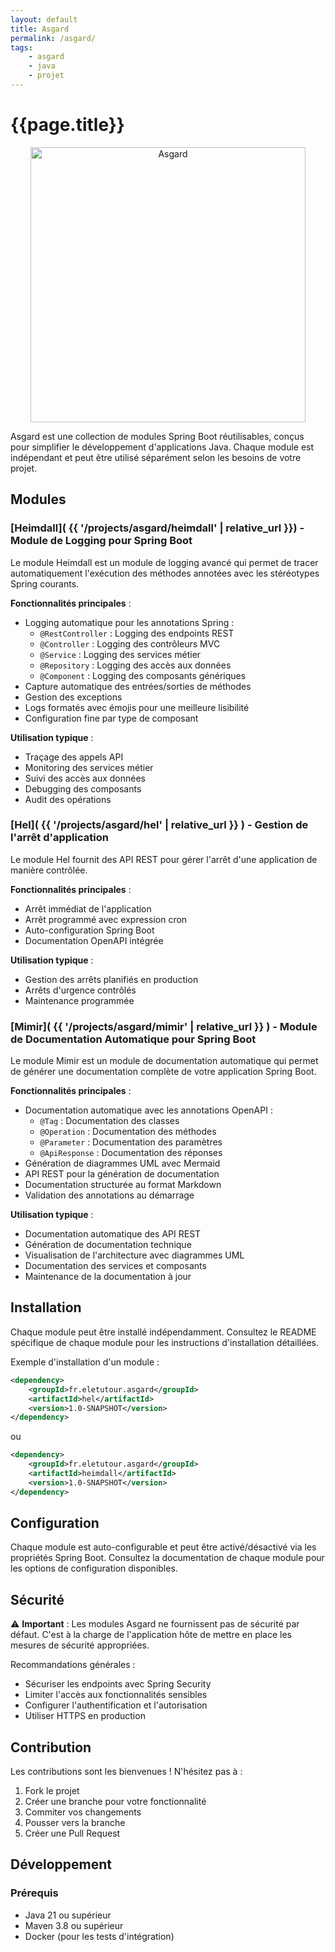 ```yaml
---
layout: default
title: Asgard
permalink: /asgard/
tags:
    - asgard
    - java
    - projet
---
```

# {{page.title}}

<div align="center">
  <img class="portrait" width="440" src="{{ '/assets/asgard/img/asgard.png' | relative_url }}" alt="Asgard" />
</div>

Asgard est une collection de modules Spring Boot réutilisables, conçus pour simplifier le développement d'applications Java. Chaque module est indépendant et peut être utilisé séparément selon les besoins de votre projet.

## Modules

### [Heimdall]( {{ '/projects/asgard/heimdall' | relative_url }}) - Module de Logging pour Spring Boot

Le module Heimdall est un module de logging avancé qui permet de tracer automatiquement l'exécution des méthodes annotées avec les stéréotypes Spring courants.

**Fonctionnalités principales** :
- Logging automatique pour les annotations Spring :
  - `@RestController` : Logging des endpoints REST
  - `@Controller` : Logging des contrôleurs MVC
  - `@Service` : Logging des services métier
  - `@Repository` : Logging des accès aux données
  - `@Component` : Logging des composants génériques
- Capture automatique des entrées/sorties de méthodes
- Gestion des exceptions
- Logs formatés avec émojis pour une meilleure lisibilité
- Configuration fine par type de composant

**Utilisation typique** :
- Traçage des appels API
- Monitoring des services métier
- Suivi des accès aux données
- Debugging des composants
- Audit des opérations

### [Hel]( {{ '/projects/asgard/hel' | relative_url }} ) - Gestion de l'arrêt d'application

Le module Hel fournit des API REST pour gérer l'arrêt d'une application de manière contrôlée.

**Fonctionnalités principales** :
- Arrêt immédiat de l'application
- Arrêt programmé avec expression cron
- Auto-configuration Spring Boot
- Documentation OpenAPI intégrée

**Utilisation typique** :
- Gestion des arrêts planifiés en production
- Arrêts d'urgence contrôlés
- Maintenance programmée

### [Mimir]( {{ '/projects/asgard/mimir' | relative_url }} ) - Module de Documentation Automatique pour Spring Boot

Le module Mimir est un module de documentation automatique qui permet de générer une documentation complète de votre application Spring Boot.

**Fonctionnalités principales** :
- Documentation automatique avec les annotations OpenAPI :
  - `@Tag` : Documentation des classes
  - `@Operation` : Documentation des méthodes
  - `@Parameter` : Documentation des paramètres
  - `@ApiResponse` : Documentation des réponses
- Génération de diagrammes UML avec Mermaid
- API REST pour la génération de documentation
- Documentation structurée au format Markdown
- Validation des annotations au démarrage

**Utilisation typique** :
- Documentation automatique des API REST
- Génération de documentation technique
- Visualisation de l'architecture avec diagrammes UML
- Documentation des services et composants
- Maintenance de la documentation à jour

## Installation

Chaque module peut être installé indépendamment. Consultez le README spécifique de chaque module pour les instructions d'installation détaillées.

Exemple d'installation d'un module :

```xml
<dependency>
    <groupId>fr.eletutour.asgard</groupId>
    <artifactId>hel</artifactId>
    <version>1.0-SNAPSHOT</version>
</dependency>
```

ou

```xml
<dependency>
    <groupId>fr.eletutour.asgard</groupId>
    <artifactId>heimdall</artifactId>
    <version>1.0-SNAPSHOT</version>
</dependency>
```

## Configuration

Chaque module est auto-configurable et peut être activé/désactivé via les propriétés Spring Boot. Consultez la documentation de chaque module pour les options de configuration disponibles.

## Sécurité

⚠️ **Important** : Les modules Asgard ne fournissent pas de sécurité par défaut. C'est à la charge de l'application hôte de mettre en place les mesures de sécurité appropriées.

Recommandations générales :
- Sécuriser les endpoints avec Spring Security
- Limiter l'accès aux fonctionnalités sensibles
- Configurer l'authentification et l'autorisation
- Utiliser HTTPS en production

## Contribution

Les contributions sont les bienvenues ! N'hésitez pas à :
1. Fork le projet
2. Créer une branche pour votre fonctionnalité
3. Commiter vos changements
4. Pousser vers la branche
5. Créer une Pull Request

## Développement

### Prérequis
- Java 21 ou supérieur
- Maven 3.8 ou supérieur
- Docker (pour les tests d'intégration)